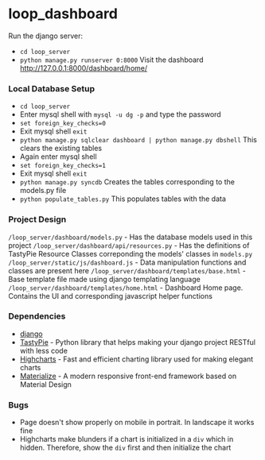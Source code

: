 # loop_dashboard
Run the django server:
- `cd loop_server`
- `python manage.py runserver 0:8000`
Visit the dashboard http://127.0.0.1:8000/dashboard/home/

### Local Database Setup
- `cd loop_server`
- Enter mysql shell with `mysql -u dg -p` and type the password
- `set foreign_key_checks=0`
- Exit mysql shell `exit`
- `python manage.py sqlclear dashboard | python manage.py dbshell` This clears the existing tables
- Again enter mysql shell
- `set foreign_key_checks=1`
- Exit mysql shell `exit`
- `python manage.py syncdb` Creates the tables corresponding to the models.py file
- `python populate_tables.py` This populates tables with the data

### Project Design
`/loop_server/dashboard/models.py` - Has the database models used in this project
`/loop_server/dashboard/api/resources.py` - Has the definitions of TastyPie Resource Classes correponding the models' classes in `models.py`
`/loop_server/static/js/dashboard.js` - Data manipulation functions and classes are present here
`/loop_server/dashboard/templates/base.html` - Base template file made using django templating language
`/loop_server/dashboard/templates/home.html` - Dashboard Home page. Contains the UI and corresponding javascript helper functions

### Dependencies
- [django](https://www.djangoproject.com/)
- [TastyPie](https://django-tastypie.readthedocs.org/en/latest/) - Python library that helps making your django project RESTful with less code
- [Highcharts](http://www.highcharts.com/) - Fast and efficient charting library used for making elegant charts
- [Materialize](http://materializecss.com/) - A modern responsive front-end framework based on Material Design

### Bugs
- Page doesn't show properly on mobile in portrait. In landscape it works fine
- Highcharts make blunders if a chart is initialized in a `div` which in hidden. Therefore, show the `div` first and then initialize the chart

